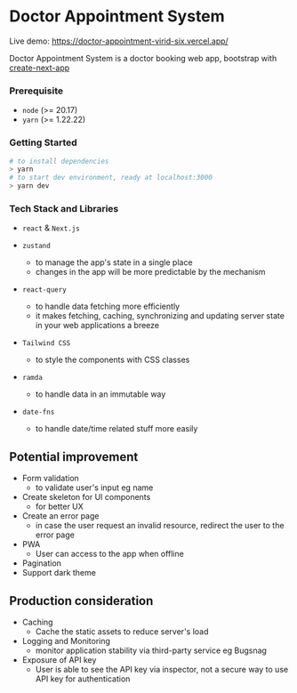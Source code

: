 # Doctor Appointment System

Live demo: https://doctor-appointment-virid-six.vercel.app/

Doctor Appointment System is a doctor booking web app, bootstrap with [create-next-app](https://www.npmjs.com/package/create-next-app)

### Prerequisite

- `node` (>= 20.17)
- `yarn` (>= 1.22.22)

### Getting Started

```bash
# to install dependencies
> yarn
# to start dev environment, ready at localhost:3000
> yarn dev
```

### Tech Stack and Libraries

- `react` & `Next.js`

- `zustand`

  - to manage the app's state in a single place
  - changes in the app will be more predictable by the mechanism

- `react-query`

  - to handle data fetching more efficiently
  - it makes fetching, caching, synchronizing and updating server state in your web applications a breeze

- `Tailwind CSS`

  - to style the components with CSS classes

- `ramda`

  - to handle data in an immutable way

- `date-fns`

  - to handle date/time related stuff more easily

## Potential improvement

- Form validation
  - to validate user's input eg name
- Create skeleton for UI components
  - for better UX
- Create an error page
  - in case the user request an invalid resource, redirect the user to the error page
- PWA
  - User can access to the app when offline
- Pagination
- Support dark theme

## Production consideration

- Caching
  - Cache the static assets to reduce server's load
- Logging and Monitoring
  - monitor application stability via third-party service eg Bugsnag
- Exposure of API key
  - User is able to see the API key via inspector, not a secure way to use API key for authentication
